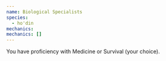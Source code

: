 ```yaml
---
name: Biological Specialists
species:
  - ho'din
mechanics:
mechanics: []
---
```

You have proficiency with Medicine or Survival (your choice).

